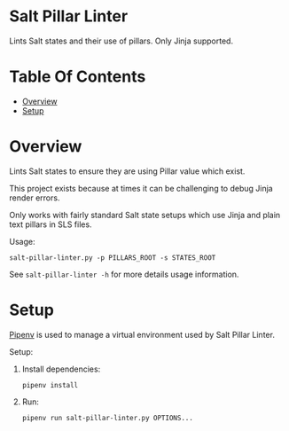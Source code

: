 # Salt Pillar Linter
Lints Salt states and their use of pillars. Only Jinja supported.

# Table Of Contents
- [Overview](#overview)
- [Setup](#setup)

# Overview
Lints Salt states to ensure they are using Pillar value which exist.  

This project exists because at times it can be challenging to debug Jinja 
render errors.

Only works with fairly standard Salt state setups which use Jinja and plain 
text pillars in SLS files.

Usage:

```
salt-pillar-linter.py -p PILLARS_ROOT -s STATES_ROOT
```

See `salt-pillar-linter -h` for more details usage information.

# Setup
[Pipenv](https://pipenv.readthedocs.io/en/latest/) is used to manage a virtual 
environment used by Salt Pillar Linter.

Setup:

1. Install dependencies:
   ```
   pipenv install
   ```
2. Run:
   ```
   pipenv run salt-pillar-linter.py OPTIONS...
   ```
